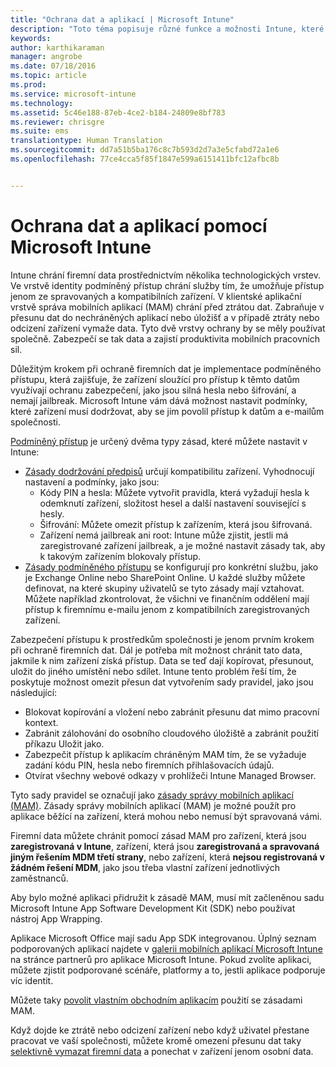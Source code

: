```yaml
---
title: "Ochrana dat a aplikací | Microsoft Intune"
description: "Toto téma popisuje různé funkce a možnosti Intune, které jsou k dispozici, aby pomáhaly chránit vaše firemní aplikace a data."
keywords: 
author: karthikaraman
manager: angrobe
ms.date: 07/18/2016
ms.topic: article
ms.prod: 
ms.service: microsoft-intune
ms.technology: 
ms.assetid: 5c46e188-87eb-4ce2-b184-24809e8bf783
ms.reviewer: chrisgre
ms.suite: ems
translationtype: Human Translation
ms.sourcegitcommit: dd7a51b5ba176c8c7b593d2d7a3e5cfabd72a1e6
ms.openlocfilehash: 77ce4cca5f85f1847e599a6151411bfc12afbc8b


---
```


# Ochrana dat a aplikací pomocí Microsoft Intune


Intune chrání firemní data prostřednictvím několika technologických vrstev.  Ve vrstvě identity podmíněný přístup chrání služby tím, že umožňuje přístup jenom ze spravovaných a kompatibilních zařízení.  V klientské aplikační vrstvě správa mobilních aplikací (MAM) chrání před ztrátou dat. Zabraňuje v přesunu dat do nechráněných aplikací nebo úložišť a v případě ztráty nebo odcizení zařízení vymaže data.  Tyto dvě vrstvy ochrany by se měly používat společně. Zabezpečí se tak data a zajistí produktivita mobilních pracovních sil.

Důležitým krokem při ochraně firemních dat je implementace podmíněného přístupu, která zajišťuje, že zařízení sloužící pro přístup k těmto datům využívají ochranu zabezpečení, jako jsou silná hesla nebo šifrování, a nemají jailbreak. Microsoft Intune vám dává možnost nastavit podmínky, které zařízení musí dodržovat, aby se jim povolil přístup k datům a e-mailům společnosti.

[Podmíněný přístup](restrict-access-to-email-and-o365-services-with-microsoft-intune.md) je určený dvěma typy zásad, které můžete nastavit v Intune:
- [Zásady dodržování předpisů](introduction-to-device-compliance-policies-in-microsoft-intune.md) určují kompatibilitu zařízení. Vyhodnocují nastavení a podmínky, jako jsou:
  - Kódy PIN a hesla: Můžete vytvořit pravidla, která vyžadují hesla k odemknutí zařízení, složitost hesel a další nastavení související s hesly.
  - Šifrování: Můžete omezit přístup k zařízením, která jsou šifrovaná.
  - Zařízení nemá jailbreak ani root: Intune může zjistit, jestli má zaregistrované zařízení jailbreak, a je možné nastavit zásady tak, aby k takovým zařízením blokovaly přístup.
- [Zásady podmíněného přístupu](restrict-access-to-email-and-o365-services-with-microsoft-intune.md) se konfigurují pro konkrétní službu, jako je Exchange Online nebo SharePoint Online. U každé služby můžete definovat, na které skupiny uživatelů se tyto zásady mají vztahovat. Můžete například zkontrolovat, že všichni ve finančním oddělení mají přístup k firemnímu e-mailu jenom z kompatibilních zaregistrovaných zařízení.

Zabezpečení přístupu k prostředkům společnosti je jenom prvním krokem při ochraně firemních dat. Dál je potřeba mít možnost chránit tato data, jakmile k nim zařízení získá přístup. Data se teď dají kopírovat, přesunout, uložit do jiného umístění nebo sdílet. Intune tento problém řeší tím, že poskytuje možnost omezit přesun dat vytvořením sady pravidel, jako jsou následující:
- Blokovat kopírování a vložení nebo zabránit přesunu dat mimo pracovní kontext.
- Zabránit zálohování do osobního cloudového úložiště a zabránit použití příkazu Uložit jako.
- Zabezpečit přístup k aplikacím chráněným MAM tím, že se vyžaduje zadání kódu PIN, hesla nebo firemních přihlašovacích údajů.
- Otvírat všechny webové odkazy v prohlížeči Intune Managed Browser.

Tyto sady pravidel se označují jako [zásady správy mobilních aplikací (MAM)](protect-app-data-using-mobile-app-management-policies-with-microsoft-intune.md).  Zásady správy mobilních aplikací (MAM) je možné použít pro aplikace běžící na zařízení, která mohou nebo nemusí být spravovaná vámi.  

Firemní data můžete chránit pomocí zásad MAM pro zařízení, která jsou **zaregistrovaná v Intune**, zařízení, která jsou **zaregistrovaná a spravovaná jiným řešením MDM třetí strany**, nebo zařízení, která **nejsou registrovaná v žádném řešení MDM**, jako jsou třeba vlastní zařízení jednotlivých zaměstnanců.

Aby bylo možné aplikaci přidružit k zásadě MAM, musí mít začleněnou sadu Microsoft Intune App Software Development Kit (SDK) nebo používat nástroj App Wrapping.

Aplikace Microsoft Office mají sadu App SDK integrovanou. Úplný seznam podporovaných aplikací najdete v [galerii mobilních aplikací Microsoft Intune](https://www.microsoft.com/en-us/server-cloud/products/microsoft-intune/partners.aspx) na stránce partnerů pro aplikace Microsoft Intune. Pokud zvolíte aplikaci, můžete zjistit podporované scénáře, platformy a to, jestli aplikace podporuje víc identit.

Můžete taky [povolit vlastním obchodním aplikacím](decide-how-to-prepare-apps-for-mobile-application-management-with-microsoft-intune.md) použití se zásadami MAM.

Když dojde ke ztrátě nebo odcizení zařízení nebo když uživatel přestane pracovat ve vaší společnosti, můžete kromě omezení přesunu dat taky [selektivně vymazat firemní data](wipe-managed-company-app-data-with-microsoft-intune.md) a ponechat v zařízení jenom osobní data.



<!--HONumber=Oct16_HO3-->


